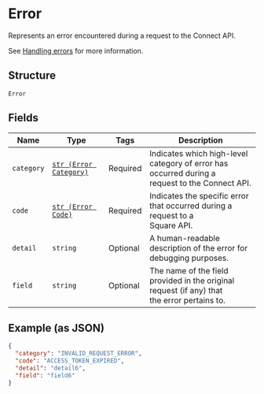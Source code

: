 
# Error

Represents an error encountered during a request to the Connect API.

See [Handling errors](#handlingerrors) for more information.

## Structure

`Error`

## Fields

| Name | Type | Tags | Description |
|  --- | --- | --- | --- |
| `category` | [`str (Error Category)`](/doc/models/error-category.md) | Required | Indicates which high-level category of error has occurred during a<br>request to the Connect API. |
| `code` | [`str (Error Code)`](/doc/models/error-code.md) | Required | Indicates the specific error that occurred during a request to a<br>Square API. |
| `detail` | `string` | Optional | A human-readable description of the error for debugging purposes. |
| `field` | `string` | Optional | The name of the field provided in the original request (if any) that<br>the error pertains to. |

## Example (as JSON)

```json
{
  "category": "INVALID_REQUEST_ERROR",
  "code": "ACCESS_TOKEN_EXPIRED",
  "detail": "detail6",
  "field": "field6"
}
```

